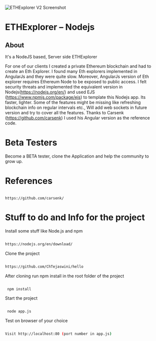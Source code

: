 ![ETHExplorer V2 Screenshot](http://i.imgur.com/wgROAS9.png)


# ETHExplorer – Nodejs

## About

It&#39;s a NodeJS based, Server side ETHExplorer

For one of our clients I created a private Ethereum blockchain and had to create an Eth Explorer. I found many Eth explorers implemented in AngularJs and they were quite slow. Moreover, AngularJs version of Eth explorer requires Ethereum Node to be exposed to public access. I felt security threats and implemented the equivalent version in Nodejs(https://nodejs.org/en/) and used EJS (https://www.npmjs.com/package/ejs) to template this Nodejs app. Its faster, lighter. Some of the features might be missing like refreshing blockchain info on regular intervals etc., Will add web sockets in future version and try to cover all the features. Thanks to Carsenk (https://github.com/carsenk) I used his Angular version as the reference code.



# Beta Testers

Become a BETA tester, clone the Application and help the community to grow up.



# References

```

https://github.com/carsenk/

 ```

# Stuff to do and Info for the project

Install some stuff like Node.js and npm

```bash

https://nodejs.org/en/download/

```

Clone the project

```bash

https://github.com/ChTejaswini/hello

```



After cloning run npm install in the root folder of the project

```bash

 npm install

```

Start the project

```bash

 node app.js

```



Test on browser of your choice

```bash

Visit http://localhost:80 (port number in app.js)

```
